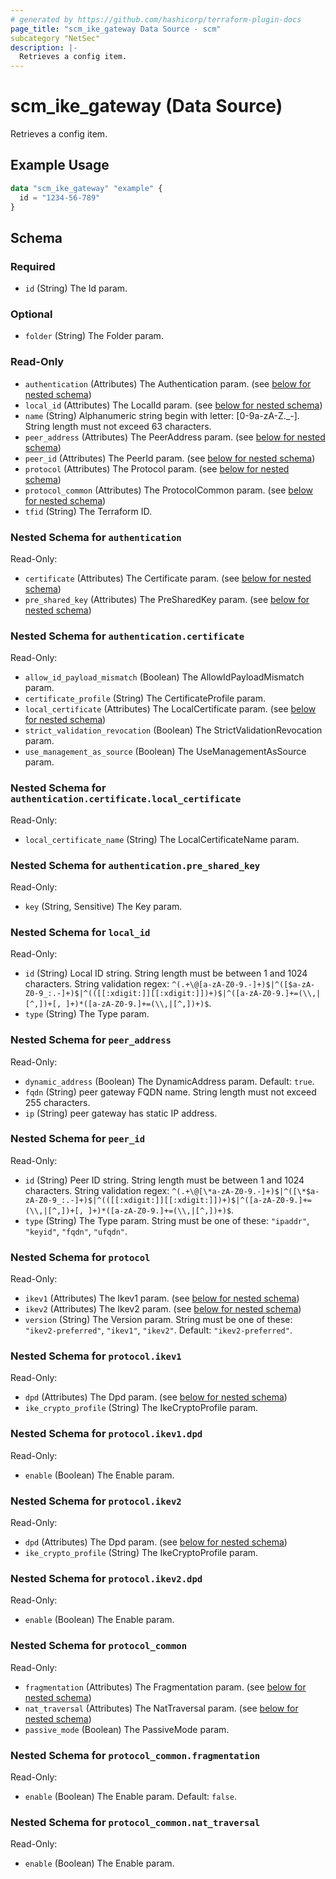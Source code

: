 ```yaml
---
# generated by https://github.com/hashicorp/terraform-plugin-docs
page_title: "scm_ike_gateway Data Source - scm"
subcategory "NetSec"
description: |-
  Retrieves a config item.
---
```


# scm_ike_gateway (Data Source)

Retrieves a config item.

## Example Usage

```terraform
data "scm_ike_gateway" "example" {
  id = "1234-56-789"
}
```

<!-- schema generated by tfplugindocs -->
## Schema

### Required

- `id` (String) The Id param.

### Optional

- `folder` (String) The Folder param.

### Read-Only

- `authentication` (Attributes) The Authentication param. (see [below for nested schema](#nestedatt--authentication))
- `local_id` (Attributes) The LocalId param. (see [below for nested schema](#nestedatt--local_id))
- `name` (String) Alphanumeric string begin with letter: [0-9a-zA-Z._-]. String length must not exceed 63 characters.
- `peer_address` (Attributes) The PeerAddress param. (see [below for nested schema](#nestedatt--peer_address))
- `peer_id` (Attributes) The PeerId param. (see [below for nested schema](#nestedatt--peer_id))
- `protocol` (Attributes) The Protocol param. (see [below for nested schema](#nestedatt--protocol))
- `protocol_common` (Attributes) The ProtocolCommon param. (see [below for nested schema](#nestedatt--protocol_common))
- `tfid` (String) The Terraform ID.

<a id="nestedatt--authentication"></a>
### Nested Schema for `authentication`

Read-Only:

- `certificate` (Attributes) The Certificate param. (see [below for nested schema](#nestedatt--authentication--certificate))
- `pre_shared_key` (Attributes) The PreSharedKey param. (see [below for nested schema](#nestedatt--authentication--pre_shared_key))

<a id="nestedatt--authentication--certificate"></a>
### Nested Schema for `authentication.certificate`

Read-Only:

- `allow_id_payload_mismatch` (Boolean) The AllowIdPayloadMismatch param.
- `certificate_profile` (String) The CertificateProfile param.
- `local_certificate` (Attributes) The LocalCertificate param. (see [below for nested schema](#nestedatt--authentication--certificate--local_certificate))
- `strict_validation_revocation` (Boolean) The StrictValidationRevocation param.
- `use_management_as_source` (Boolean) The UseManagementAsSource param.

<a id="nestedatt--authentication--certificate--local_certificate"></a>
### Nested Schema for `authentication.certificate.local_certificate`

Read-Only:

- `local_certificate_name` (String) The LocalCertificateName param.



<a id="nestedatt--authentication--pre_shared_key"></a>
### Nested Schema for `authentication.pre_shared_key`

Read-Only:

- `key` (String, Sensitive) The Key param.



<a id="nestedatt--local_id"></a>
### Nested Schema for `local_id`

Read-Only:

- `id` (String) Local ID string. String length must be between 1 and 1024 characters. String validation regex: `^(.+\@[a-zA-Z0-9.-]+)$|^([$a-zA-Z0-9_:.-]+)$|^(([[:xdigit:]][[:xdigit:]])+)$|^([a-zA-Z0-9.]+=(\\,|[^,])+[, ]+)*([a-zA-Z0-9.]+=(\\,|[^,])+)$`.
- `type` (String) The Type param.


<a id="nestedatt--peer_address"></a>
### Nested Schema for `peer_address`

Read-Only:

- `dynamic_address` (Boolean) The DynamicAddress param. Default: `true`.
- `fqdn` (String) peer gateway FQDN name. String length must not exceed 255 characters.
- `ip` (String) peer gateway has static IP address.


<a id="nestedatt--peer_id"></a>
### Nested Schema for `peer_id`

Read-Only:

- `id` (String) Peer ID string. String length must be between 1 and 1024 characters. String validation regex: `^(.+\@[\*a-zA-Z0-9.-]+)$|^([\*$a-zA-Z0-9_:.-]+)$|^(([[:xdigit:]][[:xdigit:]])+)$|^([a-zA-Z0-9.]+=(\\,|[^,])+[, ]+)*([a-zA-Z0-9.]+=(\\,|[^,])+)$`.
- `type` (String) The Type param. String must be one of these: `"ipaddr"`, `"keyid"`, `"fqdn"`, `"ufqdn"`.


<a id="nestedatt--protocol"></a>
### Nested Schema for `protocol`

Read-Only:

- `ikev1` (Attributes) The Ikev1 param. (see [below for nested schema](#nestedatt--protocol--ikev1))
- `ikev2` (Attributes) The Ikev2 param. (see [below for nested schema](#nestedatt--protocol--ikev2))
- `version` (String) The Version param. String must be one of these: `"ikev2-preferred"`, `"ikev1"`, `"ikev2"`. Default: `"ikev2-preferred"`.

<a id="nestedatt--protocol--ikev1"></a>
### Nested Schema for `protocol.ikev1`

Read-Only:

- `dpd` (Attributes) The Dpd param. (see [below for nested schema](#nestedatt--protocol--ikev1--dpd))
- `ike_crypto_profile` (String) The IkeCryptoProfile param.

<a id="nestedatt--protocol--ikev1--dpd"></a>
### Nested Schema for `protocol.ikev1.dpd`

Read-Only:

- `enable` (Boolean) The Enable param.



<a id="nestedatt--protocol--ikev2"></a>
### Nested Schema for `protocol.ikev2`

Read-Only:

- `dpd` (Attributes) The Dpd param. (see [below for nested schema](#nestedatt--protocol--ikev2--dpd))
- `ike_crypto_profile` (String) The IkeCryptoProfile param.

<a id="nestedatt--protocol--ikev2--dpd"></a>
### Nested Schema for `protocol.ikev2.dpd`

Read-Only:

- `enable` (Boolean) The Enable param.




<a id="nestedatt--protocol_common"></a>
### Nested Schema for `protocol_common`

Read-Only:

- `fragmentation` (Attributes) The Fragmentation param. (see [below for nested schema](#nestedatt--protocol_common--fragmentation))
- `nat_traversal` (Attributes) The NatTraversal param. (see [below for nested schema](#nestedatt--protocol_common--nat_traversal))
- `passive_mode` (Boolean) The PassiveMode param.

<a id="nestedatt--protocol_common--fragmentation"></a>
### Nested Schema for `protocol_common.fragmentation`

Read-Only:

- `enable` (Boolean) The Enable param. Default: `false`.


<a id="nestedatt--protocol_common--nat_traversal"></a>
### Nested Schema for `protocol_common.nat_traversal`

Read-Only:

- `enable` (Boolean) The Enable param.

